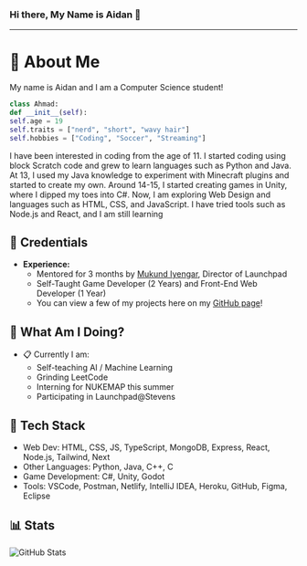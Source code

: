 ### Hi there, My Name is Aidan 👋

<hr>

# 📮 About Me

My name is Aidan and I am a Computer Science student!

```python
class Ahmad:
def __init__(self):
self.age = 19
self.traits = ["nerd", "short", "wavy hair"]
self.hobbies = ["Coding", "Soccer", "Streaming"]
```

I have been interested in coding from the age of 11. I started coding using block Scratch code and grew to learn languages such as Python and Java. At 13, I used my Java knowledge to experiment with Minecraft plugins and started to create my own. Around 14-15, I started creating games in Unity, where I dipped my toes into C#. Now, I am exploring Web Design and languages such as HTML, CSS, and JavaScript. I have tried tools such as Node.js and React, and I am still learning

## 💼 Credentials
- **Experience:**
  - Mentored for 3 months by [Mukund Iyengar](https://faculty.stevens.edu/miyengar), Director of Launchpad
  - Self-Taught Game Developer (2 Years) and Front-End Web Developer (1 Year)
  - You can view a few of my projects here on my [GitHub page](https://github.com/ouckah)!

## 📍 What Am I Doing?
- 📋 Currently I am:
  - Self-teaching AI / Machine Learning
  - Grinding LeetCode
  - Interning for NUKEMAP this summer
  - Participating in Launchpad@Stevens

## 🚀 Tech Stack
- Web Dev: HTML, CSS, JS, TypeScript, MongoDB, Express, React, Node.js, Tailwind, Next
- Other Languages: Python, Java, C++, C
- Game Development: C#, Unity, Godot
- Tools: VSCode, Postman, Netlify, IntelliJ IDEA, Heroku, GitHub, Figma, Eclipse

## 📊 Stats
![GitHub Stats](https://github-readme-stats.vercel.app/api?username=ouckah)
